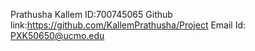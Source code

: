 Prathusha Kallem
ID:700745065
Github link:https://github.com/KallemPrathusha/Project
Email Id: PXK50650@ucmo.edu
